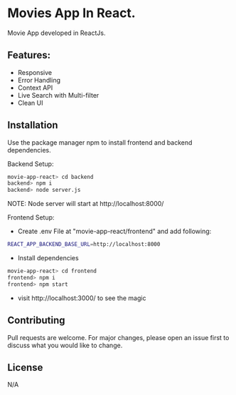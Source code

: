 # Movies App In React.

Movie App developed in ReactJs.
## Features:
* Responsive
* Error Handling
* Context API
* Live Search with Multi-filter
* Clean UI

## Installation

Use the package manager npm to install frontend and backend dependencies.

Backend Setup:
```bash
movie-app-react> cd backend 
backend> npm i
backend> node server.js
```
NOTE: Node server will start at http://localhost:8000/

Frontend Setup:
* Create .env File at "movie-app-react/frontend" and add following:
```bash
REACT_APP_BACKEND_BASE_URL=http://localhost:8000
```
* Install dependencies
```bash
movie-app-react> cd frontend
frontend> npm i
frontend> npm start
```
* visit http://localhost:3000/ to see the magic

## Contributing

Pull requests are welcome. For major changes, please open an issue first
to discuss what you would like to change.

## License

N/A
